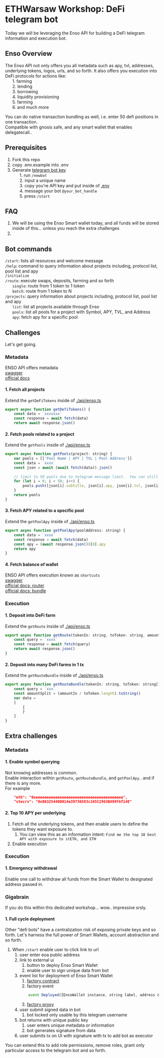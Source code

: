 # ETHWarsaw Workshop: DeFi telegram bot 
Today we will be leveraging the Enso API for building a DeFi telegram information and execution bot.

## Enso Overview
The Enso API not only offers you all metadata such as apy, tvl, addresses, underlying tokens, logos, urls, and so forth.  It also offers you execution into DeFi protocols for actions like:  
&nbsp;&nbsp;&nbsp;&nbsp;&nbsp;&nbsp;1. farming  
&nbsp;&nbsp;&nbsp;&nbsp;&nbsp;&nbsp;2. lending  
&nbsp;&nbsp;&nbsp;&nbsp;&nbsp;&nbsp;3. borrowing  
&nbsp;&nbsp;&nbsp;&nbsp;&nbsp;&nbsp;4. liquidity provisioning  
&nbsp;&nbsp;&nbsp;&nbsp;&nbsp;&nbsp;5. farming  
&nbsp;&nbsp;&nbsp;&nbsp;&nbsp;&nbsp;6. and much more  

You can do native transaction bundling as well, i.e. enter 50 defi positions in one transaction.  
Compatible with gnosis safe, and any smart wallet that enables delegatecall..

## Prerequisites
1. Fork this repo
2. copy .env.example into .env
3. Generate [telegram bot key](https://t.me/BotFather)  
&nbsp;&nbsp;&nbsp;&nbsp;&nbsp;&nbsp;1. run `/newbot`  
&nbsp;&nbsp;&nbsp;&nbsp;&nbsp;&nbsp;2. input a unique name  
&nbsp;&nbsp;&nbsp;&nbsp;&nbsp;&nbsp;3. copy you're API key and put inside of [.env](.env)  
&nbsp;&nbsp;&nbsp;&nbsp;&nbsp;&nbsp;4. message your bot `@your_bot_handle`  
&nbsp;&nbsp;&nbsp;&nbsp;&nbsp;&nbsp;5. press `/start`  
   
## FAQ
1. We will be using the Enso Smart wallet today, and all funds will be stored inside of this... unless you reach the extra challenges
2. 

## Bot commands
`/start`: lists all resources and welcome message  
`/help`:  command to query information about projects including, protocol list, pool list and apy  
`/initialize`  
`/route`: execute swaps, deposits, farming and so forth  
&nbsp;&nbsp;&nbsp;&nbsp;&nbsp;&nbsp;`single`: route from 1 token to 1 token  
&nbsp;&nbsp;&nbsp;&nbsp;&nbsp;&nbsp;`batch`: route from 1 token to N  
`/projects`: query information about projects including, protocol list, pool list and apy  
&nbsp;&nbsp;&nbsp;&nbsp;&nbsp;&nbsp;`list`: list all projects available through Enso  
&nbsp;&nbsp;&nbsp;&nbsp;&nbsp;&nbsp;`pools`: list all pools for a project with Symbol, APY, TVL, and Address  
&nbsp;&nbsp;&nbsp;&nbsp;&nbsp;&nbsp;`apy`: fetch apy for a specific pool  


## Challenges
Let's get going.


### Metadata
ENSO API offers metadata  
[swagger](https://api.enso.finance/api#/metadata/DefiTokensController_defiTokens)  
[official docs](https://docs.enso.finance/metadata-api/introduction)  

#### 1. Fetch all projects
Extend the `getDeFiTokens` inside of [./api/enso.ts](./api/enso.ts)  
```javascript
export async function getDefiTokens() {
    const data = `xxxxxxx`
    const response = await fetch(data)
    return await response.json()

```

#### 2. Fetch pools related to a project
Extend the `getPools` inside of [./api/enso.ts](./api/enso.ts)  
```javascript
export async function getPools(project: string) {
    var pools = [['Pool Name | APY | TVL | Pool Address']]
    const data = `xxxx`
    const json = await (await fetch(data)).json()
    
    // limit to 50 pools due to telegram message limit.  You can still console.log the full list here before array if you want more details
    for (let i = 0; i < 50; i++) {
        pools.push([json[i].subtitle, json[i].apy, json[i].tvl, json[i].poolAddress])
    }    
    return pools
}
```

#### 3. Fetch APY related to a specific pool
Extend the `getPoolApy` inside of [./api/enso.ts](./api/enso.ts)  
```javascript
export async function getPoolApy(poolAddress: string) {
    const data = `xxxx`
    const response = await fetch(data)
    const apy = (await response.json())[0].apy
    return apy
}
```

#### 4. Fetch balance of wallet
ENSO API offers execution known as `shortcuts`  
[swagger](https://api.enso.finance/api#/)  
[official docs: router](https://docs.enso.finance/router-api/introduction)  
[official docs: bundle](https://docs.enso.finance/bundler-api/introduction)  

### Execution

#### 1. Deposit into DeFi farm
Extend the `getRoute` inside of [./api/enso.ts](./api/enso.ts)  
```javascript
export async function getRoute(tokenIn: string, toToken: string, amountIn: number){
    const query = `xxxx`
    const response = await fetch(query)
    return await response.json()
}
```

#### 2. Deposit into many DeFi farms in 1 tx
Extend the `getRouteBundle` inside of [./api/enso.ts](./api/enso.ts)  
```javascript
export async function getRouteBundle(tokenIn: string, toToken: string[], amountIn: number) {
    const query = `xxx`
    const amountSplit = (amountIn / toToken.length).toString()
    var data = 
    [   
        {
        }
    ]
}
```

## Extra challenges

### Metadata

#### 1. Enable symbol querying
Not knowing addresses is common.  
Enable interaction within `getRoute`, `getRouteBundle`, and `getPoolApy`.. and if there is any more.  
For example
```json
    "eth": "0xeeeeeeeeeeeeeeeeeeeeeeeeeeeeeeeeeeeeeeee",
    "stecrv": "0x06325440D014e39736583c165C2963BA99fAf14E"
```

#### 2. Top 10 APY per underlying
1. Fetch all the underlying tokens, and then enable users to define the tokens they want exposure to.  
   1. You can view this as an information intent: `Find me the top 10 best APY with exposure to stETH, and ETH`
2. Enable execution

### Execution

#### 1. Emergency withdrawal
Enable one call to withdraw all funds from the Smart Wallet to designated address passed in.

### Gigabrain 
If you do this within this dedicated workshop... wow.. impressive srsly.

#### 1. Full cycle deployment
Other "defi bots" have a centralization risk of exposing private keys and so forth.  Let's harness the full power of Smart Wallets, account abstraction and so forth.

1. When `/start` enable user to click link to url
   1. user enter eoa public address
   2. link to external ui
      1. button to deploy Enso Smart Wallet
      2. enable user to sign unique data from bot
   3. event list for deployment of Enso Smart Wallet
      1. [factory contract](https://etherscan.io/address/0x7fea6786d291a87fc4c98afccc5a5d3cfc36bc7b)
      2. factory event
        ```javascript
            event Deployed(IEnsoWallet instance, string label, address deployer);
        ```
      3. [factory proxy](https://etherscan.io/address/0x66fc62c1748e45435b06cf8dd105b73e9855f93e#code)
   4. user submit signed data in bot
      1. bot locked only usable by this telegram username
   5. bot returns with unique public key
      1. user enters unique metadata or information 
      2. bot generates signature from data
   6. user submits tx on UI with signature with tx to add bot as executor


You can extend this to add role permissions, remove roles, grant only particular access to the telegram bot and so forth.